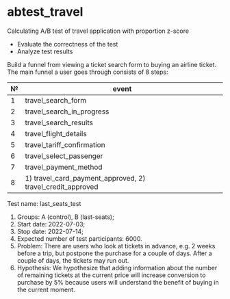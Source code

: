 # abtest_travel
Calculating A/B test of travel application with proportion z-score

* Evaluate the correctness of the test
* Analyze test results

Build a funnel from viewing a ticket search form to buying an airline ticket. The main funnel a user goes through consists of 8 steps:

№ | event
--|--
1 | travel_search_form
2 | travel_search_in_progress
3 | travel_search_results
4 | travel_flight_details
5 | travel_tariff_confirmation
6 | travel_select_passenger
7 | travel_payment_method
8 | 1) travel_card_payment_approved, 2) travel_credit_approved
  
Test name: last_seats_test

1. Groups: A (control), B (last-seats);
2. Start date: 2022-07-03;
3. Stop date: 2022-07-14;
4. Expected number of test participants: 6000.
5. Problem: There are users who look at tickets in advance, e.g. 2 weeks before a trip, but postpone the purchase for a couple of days. After a couple of days, the tickets may run out.
6. Hypothesis: We hypothesize that adding information about the number of remaining tickets at the current price will increase conversion to purchase by 5% because users will understand the benefit of buying in the current moment.
